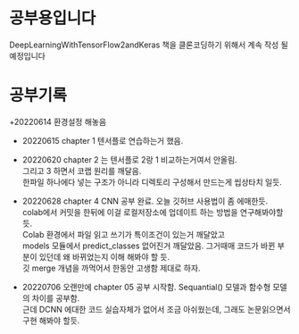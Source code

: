 # 공부용입니다

DeepLearningWithTensorFlow2andKeras 책을 클론코딩하기 위해서 계속 작성 될 예정입니다

# 공부기록

+20220614 환경설정 해놓음

+ 20220615 chapter 1 텐서플로 연습하는거 했음.  
  
+ 20220620 chapter 2 는 텐서플로 2랑 1 비교하는거여서 안올림.  
그리고 3 하면서 코랩 원리를 깨달음.   
한파일 하나에다 넣는 구조가 아니라 디렉토리 구성해서 만드는게 씹상타치 일듯.  
  
+ 20220628 chapter 4 CNN 공부 완료. 오늘 깃허브 사용법이 좀 에매한듯.  
colab에서 커밋을 한뒤에 이걸 로컬저장소에 업데이트 하는 방법을 연구해봐야할듯.  
Colab 환경에서 파일 읽고 쓰기가 특이조건이 있는거 깨달았고  
models 모듈에서 predict_classes 없어진거 깨달았음. 그거때매 코드가 바뀐 부분이 있던데 왜 바뀌었는지 이해 해봐야 할 듯.  
깃 merge 개념을 까먹어서 한동안 고생함 제대로 하자.  

+ 20220706 오랜만에 chapter 05 공부 시작함. Sequantial() 모델과 함수형 모델의 차이를 공부함.  
근데 DCNN 에대한 코드 실습자체가 없어서 조금 아쉬웠는데, 그래도 논문읽으면서 구현 해봐야 할듯.  
